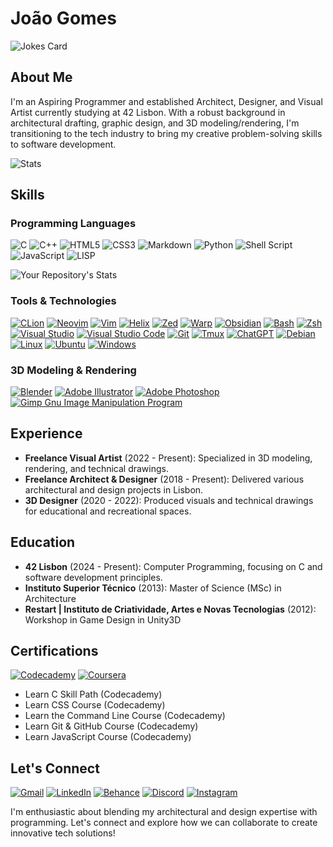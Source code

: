 # João Gomes
![Jokes Card](https://readme-jokes.vercel.app/api)


## About Me
I'm an Aspiring Programmer and established Architect, Designer, and Visual Artist currently studying at 42 Lisbon. With a robust background in architectural drafting, graphic design, and 3D modeling/rendering, I'm transitioning to the tech industry to bring my creative problem-solving skills to software development.

![Stats](https://github-readme-stats.vercel.app/api?username=jcmspg&show_icons=true&theme=dracula)

## Skills

### Programming Languages

![C](https://img.shields.io/badge/c-%2300599C.svg?style=for-the-badge&logo=c&logoColor=white)
![C++](https://img.shields.io/badge/-C++-blue?style=for-the-badge&logo=c%2B%2B&logoColor=white)
![HTML5](https://img.shields.io/badge/html5-%23E34F26.svg?style=for-the-badge&logo=html5&logoColor=white)
![CSS3](https://img.shields.io/badge/css3-%231572B6.svg?style=for-the-badge&logo=css3&logoColor=white)
![Markdown](https://img.shields.io/badge/markdown-%23000000.svg?style=for-the-badge&logo=markdown&logoColor=white)
![Python](https://img.shields.io/badge/python-3670A0?style=for-the-badge&logo=python&logoColor=ffdd54)
![Shell Script](https://img.shields.io/badge/shell_script-%23121011.svg?style=for-the-badge&logo=gnu-bash&logoColor=white)
![JavaScript](https://img.shields.io/badge/javascript-%23323330.svg?style=for-the-badge&logo=javascript&logoColor=%23F7DF1E)
![LISP](https://img.shields.io/badge/LISP-%233B5998.svg?style=for-the-badge&logo=lisp&logoColor=white)

![Your Repository's Stats](https://github-readme-stats.vercel.app/api/top-langs/?username=jcmspg&theme=blue-green)

### Tools & Technologies
[![CLion](https://img.shields.io/badge/CLion-000000?style=for-the-badge&logo=clion&logoColor=white)](#)
[![Neovim](https://img.shields.io/badge/NeoVim-%2357A143.svg?&style=for-the-badge&logo=neovim&logoColor=white)](#)
[![Vim](https://img.shields.io/badge/VIM-%2311AB00.svg?&style=for-the-badge&logo=vim&logoColor=white)](#)
[![Helix](https://img.shields.io/badge/Helix-%23F53159.svg?style=for-the-badge&logo=helix&logoColor=white)](#)
[![Zed](https://img.shields.io/badge/Zed-000000?style=for-the-badge&logo=zed&logoColor=white)](#)
[![Warp](https://img.shields.io/badge/Warp-30343f?style=for-the-badge&logo=warp&logoColor=white)](#)
[![Obsidian](https://img.shields.io/badge/Obsidian-483699?style=for-the-badge&logo=obsidian&logoColor=white)](#)
[![Bash](https://img.shields.io/badge/Bash-4EAA25?style=for-the-badge&logo=gnu-bash&logoColor=white)](#)
[![Zsh](https://img.shields.io/badge/Zsh-ffffff?style=for-the-badge&logo=gnu-bash&logoColor=black)](#)
[![Visual Studio](https://img.shields.io/badge/Visual_Studio-5C2D91?style=for-the-badge&logo=visual%20studio&logoColor=white)](#)
[![Visual Studio Code](https://img.shields.io/badge/Visual_Studio_Code-0078D4?style=for-the-badge&logo=visual%20studio%20code&logoColor=white)](#)
[![Git](https://img.shields.io/badge/GIT-E44C30?style=for-the-badge&logo=git&logoColor=white)](#)
[![Tmux](https://img.shields.io/badge/tmux-1BB91F?style=for-the-badge&logo=tmux&logoColor=white)](#)
[![ChatGPT](https://img.shields.io/badge/chatGPT-74aa9c?style=for-the-badge&logo=openai&logoColor=white)](#)
[![Debian](https://img.shields.io/badge/Debian-D70A53?style=for-the-badge&logo=debian&logoColor=white)](#)
[![Linux](https://img.shields.io/badge/Linux-FCC624?style=for-the-badge&logo=linux&logoColor=black)](#)
[![Ubuntu](https://img.shields.io/badge/Ubuntu-E95420?style=for-the-badge&logo=ubuntu&logoColor=white)](#)
[![Windows](https://img.shields.io/badge/Windows-0078D6?style=for-the-badge&logo=windows&logoColor=white)](#)

### 3D Modeling & Rendering
[![Blender](https://img.shields.io/badge/blender-%23F5792A.svg?style=for-the-badge&logo=blender&logoColor=white)](#)
[![Adobe Illustrator](https://img.shields.io/badge/Adobe%20Illustrator-FF9A00?style=for-the-badge&logo=adobe%20illustrator&logoColor=white)](#)
[![Adobe Photoshop](https://img.shields.io/badge/Adobe%20Photoshop-31A8FF?style=for-the-badge&logo=Adobe%20Photoshop&logoColor=black)](#)
[![Gimp Gnu Image Manipulation Program](https://img.shields.io/badge/Gimp-657D8B?style=for-the-badge&logo=gimp&logoColor=FFFFFF)](#)

## Experience
- **Freelance Visual Artist** (2022 - Present): Specialized in 3D modeling, rendering, and technical drawings.
- **Freelance Architect & Designer** (2018 - Present): Delivered various architectural and design projects in Lisbon.
- **3D Designer** (2020 - 2022): Produced visuals and technical drawings for educational and recreational spaces.

## Education
- **42 Lisbon** (2024 - Present): Computer Programming, focusing on C and software development principles.
- **Instituto Superior Técnico** (2013): Master of Science (MSc) in Architecture
- **Restart | Instituto de Criatividade, Artes e Novas Tecnologias** (2012): Workshop in Game Design in Unity3D

## Certifications
[![Codecademy](https://img.shields.io/badge/Codecademy-FFF0E5?style=for-the-badge&logo=codecademy&logoColor=303347)](#)
[![Coursera](https://img.shields.io/badge/Coursera-0056D2?style=for-the-badge&logo=Coursera&logoColor=white)](#)

- Learn C Skill Path (Codecademy)
- Learn CSS Course (Codecademy)
- Learn the Command Line Course (Codecademy)
- Learn Git & GitHub Course (Codecademy)
- Learn JavaScript Course (Codecademy)


## Let's Connect

[![Gmail](https://img.shields.io/badge/Gmail-D14836?style=for-the-badge&logo=gmail&logoColor=white)](mailto:joaocmspgomes@gmail.com)
[![LinkedIn](https://img.shields.io/badge/LinkedIn-0077B5?style=for-the-badge&logo=linkedin&logoColor=white)](https://www.linkedin.com/in/jooagmoz)
[![Behance](https://img.shields.io/badge/-Behance-blue?style=for-the-badge&logo=behance&logoColor=white)](https://www.behance.net/joaogomes)
[![Discord](https://img.shields.io/badge/Discord-%235865F2.svg?style=for-the-badge&logo=discord&logoColor=white)](https://discord.com/invite/_cptsalty)
[![Instagram](https://img.shields.io/badge/Instagram-%23E4405F.svg?style=for-the-badge&logo=Instagram&logoColor=white)](https://www.instagram.com/jooagmoz/)

I'm enthusiastic about blending my architectural and design expertise with programming. Let's connect and explore how we can collaborate to create innovative tech solutions!


